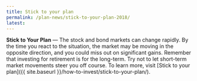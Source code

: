 ```yaml
---
title: Stick to your plan
permalink: /plan-news/stick-to-your-plan-2018/
latest:
---
```

**Stick to Your Plan** &#8212; The stock and bond markets can change rapidly. By the time you react to the situation, the market may be moving in the opposite direction, and you could miss out on significant gains. Remember that investing for retirement is for the long-term. Try not to let short-term market movements steer you off course. To learn more, visit [Stick to your plan]({{ site.baseurl }}/how-to-invest/stick-to-your-plan/).
